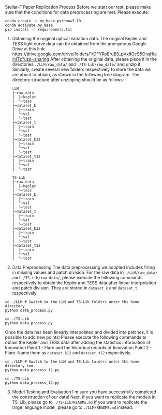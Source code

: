 Stellar-F Paper Replication Process 
Before we start our test, please make sure that the conditions for data preprocessing are met. 
Please execute:

```
conda create -n my_base python=3.10
conda activate my_base
pip install -r requirements.txt
```



1. Obtaining the original optical variation data. 
   The original Kepler and TESS light curve data can be obtained from the anonymous Google Drive at this link: https://drive.google.com/drive/folders/1rDFYRoEruB8_pVxlfOcS5OnsHleIhITz?usp=sharing 
   After obtaining the original data, please place it in the directories `./LLM/raw_data/` and `./TS-Lib/raw_data/` and unzip it. Similarly, create several new folders respectively to store the data we are about to obtain, as shown in the following tree diagram. The directory structure after unzipping should be as follows:

   ```
   LLM
   |─raw_data                                                     
   |  ├─kepler                                                    
   |  └─tess
   |─dataset_k   
   |  ├─train                                                    
   |  └─val
   |  └─test
   |─dataset_t
   |  ├─train                                                    
   |  └─val
   |  └─test
   |─dataset_k12  
   |  ├─train                                                    
   |  └─val
   |  └─test
   |─dataset_t12   
   |  ├─train                                                    
   |  └─val
   |  └─test
   
   TS-Lib
   |─raw_data                                                     
   |  ├─kepler                                                    
   |  └─tess
   |─dataset_k   
   |  ├─train                                                    
   |  └─val
   |  └─test
   |─dataset_t   
   |  ├─train                                                    
   |  └─val
   |  └─test
   |─dataset_k12   
   |  ├─train                                                    
   |  └─val
   |  └─test
   |─dataset_t12   
   |  ├─train                                                    
   |  └─val
   |  └─test
   ```
   
   
   
2. Data Preprocessing 
    The data preprocessing we adopted includes filling in missing values and patch division. 
    For the raw data in `./LLM/raw_data/` and `./TS-Lib/raw_data/`, please execute the following commands respectively to obtain the Kepler and TESS data after linear interpolation and patch division. They are stored in `dataset_k` and `dataset_t` respectively. 

  ```
  cd ./LLM # Switch to the LLM and TS-Lib folders under the home directory.
  python data_process.py
  ```

  ```
  cd ./TS-Lib
  python data_process.py
  ```

  Once the data has been linearly interpolated and divided into patches, it is possible to add new points! 
  Please execute the following commands to obtain the Kepler and TESS data after adding the statistics information of Innovation Point 1 - Flare and the historical records of Innovation Point 2 - Flare. Name them as `dataset_k12` and `dataset_t12` respectively.

  ```
  cd ./LLM # Switch to the LLM and TS-Lib folders under the home directory too.
  python data_process_12.py
  ```

  ```
  cd ./TS-Lib
  python data_process_12.py
  ```



3. Model Testing and Evaluation 
    I'm sure you have successfully completed the construction of our data! 
    Next, if you want to replicate the models in TS-Lib, please go to `./TS-Lib/README.md` 
    If you want to replicate the large language model, please go to `./LLM/README.md` instead.

